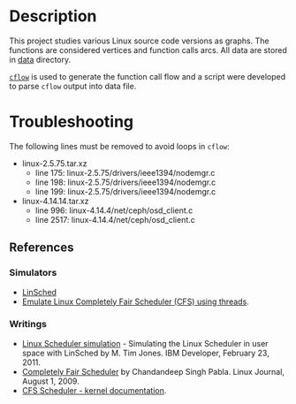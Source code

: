 # Description

This project studies various Linux source code versions as graphs.
The functions are considered vertices and function calls arcs. All data are
stored in [data](data) directory.

[`cflow`](https://www.gnu.org/software/cflow/) is used to generate the function call 
flow and a script were developed to parse `cflow` output into data file.

# Troubleshooting

The following lines must be removed to avoid loops in `cflow`:

* linux-2.5.75.tar.xz
  + line 175: linux-2.5.75/drivers/ieee1394/nodemgr.c
  + line 198: linux-2.5.75/drivers/ieee1394/nodemgr.c
  + line 199: linux-2.5.75/drivers/ieee1394/nodemgr.c
* linux-4.14.14.tar.xz
  + line 996: linux-4.14.4/net/ceph/osd_client.c
  + line 2517: linux-4.14.4/net/ceph/osd_client.c

## References

### Simulators

- [LinSched](https://github.com/jontore/LinSched)
- [Emulate Linux Completely Fair Scheduler (CFS) using threads](https://github.com/ducminh296/Linux-CFS-Emulator).

### Writings

- [Linux Scheduler simulation](https://www.ibm.com/developerworks/library/l-linux-scheduler-simulator/) - Simulating the Linux Scheduler in user space with LinSched
  by M. Tim Jones. IBM Developer, February 23, 2011.
- [Completely Fair Scheduler](https://www.linuxjournal.com/node/10267) by Chandandeep Singh Pabla. Linux Journal, August 1, 2009.
- [CFS Scheduler - kernel documentation](https://www.kernel.org/doc/Documentation/scheduler/sched-design-CFS.txt).

